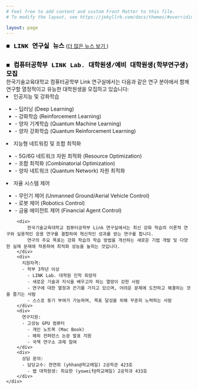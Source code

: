 ```yaml
---
# Feel free to add content and custom Front Matter to this file.
# To modify the layout, see https://jekyllrb.com/docs/themes/#overriding-theme-defaults

layout: page
---
```


<style>
    .title {
        font-family: SFMono-Regular, Menlo, Monaco, Consolas, "Liberation Mono", "Courier New", monospace;
        color: black;
        font-size: 1.2em;
        font-weight: bold;
    }

    .news {
        font-size: 1em;
        font-weight: bold;
        font-family: SFMono-Regular, Menlo, Monaco, Consolas, "Liberation Mono", "Courier New", monospace;
        word-break: keep-all;
    }

    .date {
        color: darkorange;
        text-align: right;
        width: 20%;
    }

    .desc {
        color: darkslategray;
        width: 80%;
    }
</style>

<div class="row">
    <div class="col-md-6">
      <span class="title">■ LINK 연구실 뉴스</span> 
      <span>
          (<a href="/news/">더 많은 뉴스 보기 <i class="fa fa-solid fa-plus"></i></a>)
      </span>
      <table class="table news">
      </table>
    </div>
    <div class="col-md-6">
        <span class="title">■ 컴퓨터공학부 LINK Lab. 대학원생/예비 대학원생(학부연구생) 모집</span> 
        <div>
            한국기술교육대학교 컴퓨터공학부 Link 연구실에서는 다음과 같은 연구 분야에서 함께 연구할 열정적이고 유능한 대학원생을 모집하고 있습니다:
            <br>
            <li>인공지능 및 강화학습</li>
            <ul>
                <li>- 딥러닝 (Deep Learning)</li>
                <li>- 강화학습 (Reinforcement Learning)</li>
                <li>- 양자 기계학습 (Quantum Machine Learning)</li>
                <li>- 양자 강화학습 (Quantum Reinforcement Learning)</li>
            </ul>
            <li>지능형 네트워킹 및 조합 최적화</li>
            <ul> 
                <li>- 5G/6G 네트워크 자원 최적화 (Resource Optimization)</li>
                <li>- 조합 최적화 (Combinatorial Optimization)</li>
                <li>- 양자 네트워크 (Quantum Network) 자원 최적화</li>
            </ul>
            <li>자율 시스템 제어</li>
            <ul>
                <li>- 무인기 제어 (Unmanned Ground/Aerial Vehicle Control)</li>
                <li>- 로봇 제어 (Robotics Control)</li>
                <li>- 금융 에이전트 제어 (Financial Agent Control)</li>
            </ul>
        </div>

        <div>    
            한국기술교육대학교 컴퓨터공학부 Link 연구실에서는 최신 강화 학습의 이론적 연구와 실용적인 응용 연구를 결합하여 혁신적인 성과를 얻는 연구를 합니다.
            연구의 주요 목표는 강화 학습의 학습 방법을 개선하는 새로운 기법 개발 및 다양한 실제 문제에 적용하여 최적화 성능을 높히는 것입니다.
        </div>
        <div>
          지원자격:
          - 학부 3학년 이상
            - LINK Lab. 대학원 진학 희망자
            - 새로운 기술과 지식을 배우고자 하는 열망이 강한 사람
            - 연구에 대한 열정과 끈기를 가지고 있으며, 어려운 문제에 도전하고 해결하는 것을 즐기는 사람
            - 스스로 동기 부여가 가능하며, 목표 달성을 위해 꾸준히 노력하는 사람
        </div>
        <div>
          연구지원:
          - 고성능 GPU 컴퓨터
            - 개인 노트북 (Mac Book)
            - 해외 컨퍼런스 논문 발표 지원
            - 국책 연구소 과제 참여
        </div>
        <div>
          상담 문의:
          - 담당교수: 한연희 (yhhan@학교메일) 2공학관 423호
            - 랩 대학원생: 최요한 (yoweif@학교메일) 2공학과 433호
        </div>
    </div>
</div>

<script type="text/javascript">
fetch('https://linklab.github.io/news/')
  .then(response => response.text())
  .then(data => {
    // Create a DOM parser
    const parser = new DOMParser();
    const doc = parser.parseFromString(data, 'text/html');
    
    // Select all <tr> elements
    const rows = doc.querySelectorAll('tr');
    
    // Extract the latest 5 <tr> elements
    let latestFiveRows = Array.from(rows).slice(0, 5);
    
    // Select the table in the current page where the data will be inserted
    const table = document.querySelector('table');
    
    latestFiveRows.forEach(row => {
      // Extract the year, month, and day attributes from the <tr>
      const year = row.getAttribute('year');
      const month = row.getAttribute('month');
      const day = row.getAttribute('day');
      
      // Create a new <tr> element
      const newRow = document.createElement('tr');
      
      // Create and populate the date <td> element
      const dateCell = document.createElement('td');
      dateCell.className = 'date';
      dateCell.textContent = `${year}-${month}-${day}`;
      newRow.appendChild(dateCell);
      
      // Select the description <td> element within the <tr>
      const descCell = row.querySelector('.desc');
      
      // Create and populate the description <td> element in the new row
      const newDescCell = document.createElement('td');
      newDescCell.className = 'desc';
      newDescCell.innerHTML = descCell.innerHTML; // Copy the HTML content
      newRow.appendChild(newDescCell);
      
      // Append the new row to the table
      table.appendChild(newRow);
    });
  })
  .catch(error => console.error('Error fetching the webpage:', error));
</script>